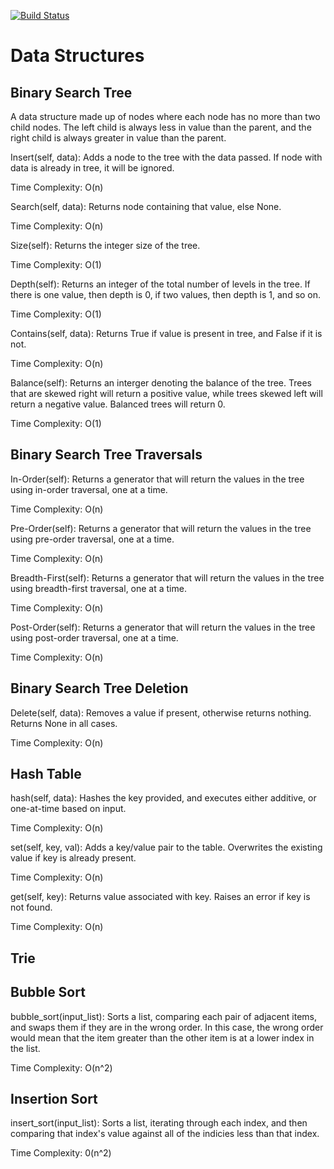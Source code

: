 [![Build Status](https://travis-ci.org/famavott/more-data-structures.svg?branch=master)](https://travis-ci.org/famavott/more-data-structures)

# Data Structures

## Binary Search Tree
A data structure made up of nodes where each node has no more than two child nodes. The left child is always less in value than the parent, and the right child is always greater in value than the parent.

Insert(self, data): Adds a node to the tree with the data passed. If node with data is already in tree, it will be ignored.

Time Complexity: O(n)

Search(self, data): Returns node containing that value, else None.

Time Complexity: O(n)

Size(self): Returns the integer size of the tree.

Time Complexity: O(1)

Depth(self): Returns an integer of the total number of levels in the tree. If there is one value, then depth is 0, if two values, then depth is 1, and so on.

Time Complexity: O(1)

Contains(self, data): Returns True if value is present in tree, and False if it is not.

Time Complexity: O(n)

Balance(self): Returns an interger denoting the balance of the tree. Trees that are skewed right will return a positive value, while trees skewed left will return a negative value. Balanced trees will return 0.

Time Complexity: O(1)

## Binary Search Tree Traversals

In-Order(self): Returns a generator that will return the values in the tree using in-order traversal, one at a time.

Time Complexity: O(n)

Pre-Order(self): Returns a generator that will return the values in the tree using pre-order traversal, one at a time.

Time Complexity: O(n)

Breadth-First(self): Returns a generator that will return the values in the tree using breadth-first traversal, one at a time.

Time Complexity: O(n)

Post-Order(self): Returns a generator that will return the values in the tree using post-order traversal, one at a time.

Time Complexity: O(n)

## Binary Search Tree Deletion

Delete(self, data): Removes a value if present, otherwise returns nothing. Returns None in all cases.

Time Complexity: O(n)

## Hash Table

hash(self, data): Hashes the key provided, and executes either additive, or one-at-time based on input.

Time Complexity: O(n)

set(self, key, val): Adds a key/value pair to the table. Overwrites the existing value if key is already present.

Time Complexity: O(n)

get(self, key): Returns value associated with key. Raises an error if key is not found.

Time Complexity: O(n)

## Trie

## Bubble Sort

bubble_sort(input_list): Sorts a list, comparing each pair of adjacent items, and swaps them if they are in the wrong order. In this case, the wrong order would mean that the item greater than the other item is at a lower index in the list.

Time Complexity: O(n^2)

## Insertion Sort

insert_sort(input_list): Sorts a list, iterating through each index, and then comparing that index's value against all of the indicies less than that index.

Time Complexity: 0(n^2)
